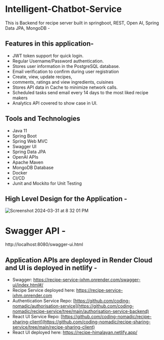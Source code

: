 # Intelligent-Chatbot-Service

This is Backend for recipe server built in springboot, REST, Open AI, Spring Data JPA, MongoDB -

## Features in this application- 

- JWT token support for quick login.
- Regular Username/Password authentication.
- Stores user information in the PostgreSQL database.
- Email verification to confirm during user registration
- Create, view, update recipes, 
- comments, ratings and view ingredients, cuisines
- Stores API data in Cache to minimize network calls.
- Scheduled tasks send email every 14 days to the most liked recipe makers
- Analytics API covered to show case in UI.

## Tools and Technologies
- Java 11
- Spring Boot
- Spring Web MVC
- Swagger UI 
- Spring Data JPA
- OpenAI APIs
- Apache Maven
- MongoDB Database
- Docker
- CI/CD
- Junit and Mockito for Unit Testing

## High Level Design for the Application - 

![Screenshot 2024-03-31 at 8 32 01 PM](https://github.com/coding-nomadic/intelligent-chat-bot/assets/8009104/7db46d01-b8e9-4492-9726-ccf89af3e6b0)


# Swagger API - 

http://localhost:8080/swagger-ui.html

## Application APIs are deployed in Render Cloud and UI is deployed in netlify -

- Swagger: https://recipe-service-ixhm.onrender.com/swagger-ui/index.html#/
- Recipe Service deployed here: https://recipe-service-ixhm.onrender.com
- Authentication Service Repo: [https://github.com/coding-nomadic/authorisation-service](https://github.com/coding-nomadic/recipe-service/tree/main/authorisation-service-backend)
- React UI Service Repo: [https://github.com/coding-nomadic/recipe-sharing-client](https://github.com/coding-nomadic/recipe-sharing-service/tree/main/recipe-sharing-client)
- React UI deployed here: https://recipe-himalayan.netlify.app/
